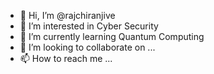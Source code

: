 - 👋 Hi, I’m @rajchiranjive
- 👀 I’m interested in Cyber Security
- 🌱 I’m currently learning Quantum Computing
- 💞️ I’m looking to collaborate on ...
- 📫 How to reach me ...

<!---
rajchiranjive/rajchiranjive is a ✨ special ✨ repository because its `README.md` (this file) appears on your GitHub profile.
You can click the Preview link to take a look at your changes.
--->
